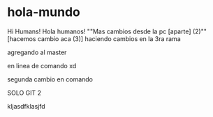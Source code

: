 # hola-mundo
Hi Humans! Hola humanos!
""Mas cambios desde la pc [aparte] (2)""
[hacemos cambio aca (3)]
haciendo cambios en la 3ra rama

agregando al master

en linea de comando xd

segunda cambio en comando



SOLO GIT 2

kljasdfklasjfd